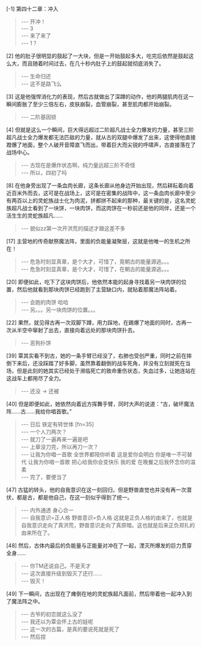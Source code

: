 
[-1] 第四十二章：冲入
>--- 开冲！<br>
>--- 3<br>
>--- 来了来了<br>
>--- 1？<br>

[2] 他的肚子很明显的鼓起了一大块，但是一开始鼓起多大，吃完后依然是鼓起这么大，而且随着时间过去，在几十秒内肚子上的鼓起就彻底消失了。
>--- 生命归还<br>
>--- 这不是路飞么<br>

[3] 这是他强悍消化力的表现，然后古就做出了深蹲的动作，他的两腿肌肉在这一瞬间膨胀了至少三倍左右，皮肤崩裂，血管崩裂，甚至肌肉都开始崩裂。
>--- 二阶基因锁<br>

[4] 但就是这么一个瞬间，巨大得远超过二阶超凡战士全力爆发的力量，甚至三阶超凡战士全力爆发都无法匹敌的力量，就从古的双腿中爆发了出来，这使得他直接蹬爆了地面，整个人破开音障直飞而出，带着巨大而尖锐的呼啸声，古直接落在了战场中心。
>--- 古现在是爆炸状态啊，纯力量远超三阶不奇怪<br>
>--- 所以，四初了吗<br>

[8] 在他身旁出现了一条血肉长廊，这条长廊从他身边开始出现，然后耕耘着向着近百米外而去，这可是在战场上，这可是在密集的战阵中，这一条血肉长廊中至少有两百以上的灵蛇族战士化为肉泥，拼都拼不起来的那种，最关键的是，这名灵蛇族超凡战士看到了一块饼，一块肉饼，而这肉饼在一秒前还是他的同伴，还是一个活生生的灵蛇族超凡……
>--- 貌似zz第一次开洪荒的描述才跟这差不多<br>

[17] 主营地的传奇献祭魔法阵，里面的负能量凝聚层，这就是他唯一的生机之所在！
>--- 危急时刻显真章，是个大才，可惜了，竟朝古的能量源逃。。。<br>
>--- 危急时刻显真章，是个大才，可惜了，在朝古的能量源逃。。。<br>

[20] 即便如此，吃下了这块肉饼后，他依然本能的起身寻找着另一块肉饼的位置，然后他就看到那块肉饼已经跑到了主营缺口内，就贴着那魔法阵站着。
>--- 会跑的肉饼 哈哈<br>
>--- 另。。。另一块肉饼的位置。。。<br>

[22] 果然，就见得古再一次双脚下蹲，用力踩地，在踢爆了地面的同时，古再一次从半空中窜射了出去，直接向着远处的那块肉饼扑去。
>--- 恶狗扑饼<br>

[39] 覃其实看不到古，她的一条手臂已经没了，右肺也受创严重，同时之前在摔倒下来后，还没踩踏了好多脚，虽然靠着翻倒的战车死角，并没有立刻就死在当场，但是此刻的她其实已经处于濒临死亡的致命重伤状态，失血过多，让她连站在这战车上都用尽了全力。
>--- 还没 → 还被<br>

[40] 但是即便如此，她依然向着远方挥舞手臂，同时大声的说道：“古，破坏魔法阵……古……我给你唱首歌。”
>--- 日后 铁定有转世体 [fn=35]<br>
>--- 一个人刀两次？<br>
>--- 就刀了一遍再来一遍是吧<br>
>--- 上章没刀完，所以再刀一次？<br>
>--- 让我为你唱一首歌
全世界都陪你听着
这是爱你会明白
你是唯一不可替代
让我为你唱一首歌
把心给我你会变快乐
我的爱
在晚餐之后我怀念你的温柔<br>
>--- 完了，要便当了<br>

[47] 古猛的转头，他的自我意识在这一刻回归，但是野兽直觉也并没有再一次潜伏，都是古，都是他自己，在这一刻似乎得到了统一。
>--- 内外通透  身心合一<br>
>--- 自我意识=正人格 野兽意识=负人格 这就是正负人格的由来了，也就是自我意识走向了真洪荒，野兽意识走向了真原暗。这也就是后来正负郑扎的由来所在了。<br>

[48] 然后，古体内最后的负能量与正能量对冲在了一起，湮灭所爆发的巨力贯穿全身……
>--- 你TM还说自己。不是天才<br>
>--- 这次直接升级到毁灭了还行……<br>
>--- 毁灭！<br>

[49] 下一瞬间，古出现在了瘫倒在地的灵蛇族超凡面前，然后带着他一起冲入到了魔法阵之中。
>--- 古爷的初恋就这么没了<br>
>--- 我还以为覃会怀上古的娃呢<br>
>--- 这一次的古篇，是真的要说死就是死了<br>
>--- 然后捏<br>
